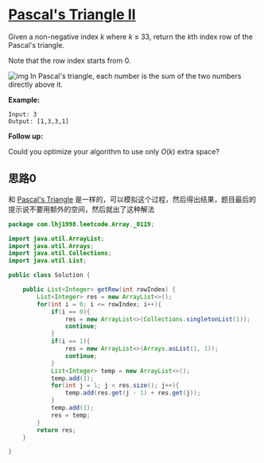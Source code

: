 # [Pascal's Triangle II](https://leetcode.com/problems/pascals-triangle-ii/)

Given a non-negative index *k* where *k* ≤ 33, return the *k*th index row of the Pascal's triangle.

Note that the row index starts from 0.

![img](https://upload.wikimedia.org/wikipedia/commons/0/0d/PascalTriangleAnimated2.gif)
In Pascal's triangle, each number is the sum of the two numbers directly above it.

**Example:**

```
Input: 3
Output: [1,3,3,1]
```

**Follow up:**

Could you optimize your algorithm to use only *O*(*k*) extra space?

## 思路0

和 [Pascal's Triangle](note/Array/0118/README.md) 是一样的，可以模拟这个过程，然后得出结果，题目最后的提示说不要用额外的空间，然后就出了这种解法

```java
package com.lhj1998.leetcode.Array._0119;

import java.util.ArrayList;
import java.util.Arrays;
import java.util.Collections;
import java.util.List;

public class Solution {

    public List<Integer> getRow(int rowIndex) {
        List<Integer> res = new ArrayList<>();
        for(int i = 0; i <= rowIndex; i++){
            if(i == 0){
                res = new ArrayList<>(Collections.singletonList(1));
                continue;
            }
            if(i == 1){
                res = new ArrayList<>(Arrays.asList(1, 1));
                continue;
            }
            List<Integer> temp = new ArrayList<>();
            temp.add(1);
            for(int j = 1; j < res.size(); j++){
                temp.add(res.get(j - 1) + res.get(j));
            }
            temp.add(1);
            res = temp;
        }
        return res;
    }

}

```

